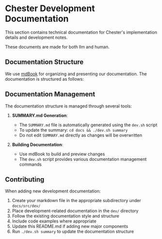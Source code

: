 # Chester Development Documentation

This section contains technical documentation for Chester's implementation details and development notes.

These documents are made for both llm and human.

## Documentation Structure

We use [mdBook](https://rust-lang.github.io/mdBook/) for organizing and presenting our documentation. The documentation is structured as follows:

## Documentation Management

The documentation structure is managed through several tools:

1. **SUMMARY.md Generation**: 
   - The `SUMMARY.md` file is automatically generated using the `dev.sh` script
   - To update the summary: `cd docs && ./dev.sh summary`
   - Do not edit `SUMMARY.md` directly as changes will be overwritten

2. **Building Documentation**:
   - Use mdBook to build and preview changes
   - The `dev.sh` script provides various documentation management commands

## Contributing

When adding new development documentation:

1. Create your markdown file in the appropriate subdirectory under `docs/src/dev/`
2. Place development-related documentation in the `dev/` directory
3. Follow the existing documentation style and structure
4. Include code examples where appropriate
5. Update this README.md if adding new major components
6. Run `./dev.sh summary` to update the documentation structure 